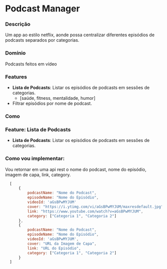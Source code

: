 # Podcast Manager

### Descrição
Um app ao estilo netflix, aonde possa centralizar diferentes episódios de podcasts separados por categorias.

### Domínio
Podcasts feitos em vídeo

### Features
- **Lista de Podcasts**: Listar os episódios de podcasts em sessões de categorias.
    - [saúde, fitness, mentalidade, humor]
- Filtrar episódios por nome de podcast.

### Como

### Feature: Lista de Podcasts
- **Lista de Podcasts**: Listar os episódios de podcasts em sessões de categorias.

### Como vou implementar:
  Vou retornar em uma api rest o nome do podcast, nome do episódio, imagem de capa, link, category.

  ```js 
    [
        {
            podcastName: "Nome do Podcast",
            episodeName: "Nome do Episódio",
            videoId: 'aGsBPwMYJUM'
            cover: "https://i.ytimg.com/vi/aGsBPwMYJUM/maxresdefault.jpg",
            link: "https://www.youtube.com/watch?v=aGsBPwMYJUM",
            category: ["Categoria 1", "Categoria 2"]
        },
        {
            podcastName: "Nome do Podcast",
            episodeName: "Nome do Episódio",
            videoId: 'aGsBPwMYJUM',
            cover: "URL da Imagem de Capa",
            link: "URL do Episódio",
            category: ["Categoria 1", "Categoria 2"]
        }
    ]
  ```